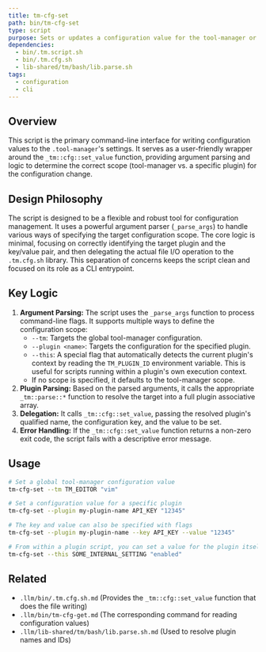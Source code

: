 ```yaml
---
title: tm-cfg-set
path: bin/tm-cfg-set
type: script
purpose: Sets or updates a configuration value for the tool-manager or a specific plugin.
dependencies:
  - bin/.tm.script.sh
  - bin/.tm.cfg.sh
  - lib-shared/tm/bash/lib.parse.sh
tags:
  - configuration
  - cli
---
```


## Overview
This script is the primary command-line interface for writing configuration values to the `.tool-manager`'s settings. It serves as a user-friendly wrapper around the `_tm::cfg::set_value` function, providing argument parsing and logic to determine the correct scope (tool-manager vs. a specific plugin) for the configuration change.

## Design Philosophy
The script is designed to be a flexible and robust tool for configuration management. It uses a powerful argument parser (`_parse_args`) to handle various ways of specifying the target configuration scope. The core logic is minimal, focusing on correctly identifying the target plugin and the key/value pair, and then delegating the actual file I/O operation to the `.tm.cfg.sh` library. This separation of concerns keeps the script clean and focused on its role as a CLI entrypoint.

## Key Logic
1.  **Argument Parsing:** The script uses the `_parse_args` function to process command-line flags. It supports multiple ways to define the configuration scope:
    -   `--tm`: Targets the global tool-manager configuration.
    -   `--plugin <name>`: Targets the configuration for the specified plugin.
    -   `--this`: A special flag that automatically detects the current plugin's context by reading the `TM_PLUGIN_ID` environment variable. This is useful for scripts running within a plugin's own execution context.
    -   If no scope is specified, it defaults to the tool-manager scope.
2.  **Plugin Parsing:** Based on the parsed arguments, it calls the appropriate `_tm::parse::*` function to resolve the target into a full plugin associative array.
3.  **Delegation:** It calls `_tm::cfg::set_value`, passing the resolved plugin's qualified name, the configuration key, and the value to be set.
4.  **Error Handling:** If the `_tm::cfg::set_value` function returns a non-zero exit code, the script fails with a descriptive error message.

## Usage
```bash
# Set a global tool-manager configuration value
tm-cfg-set --tm TM_EDITOR "vim"

# Set a configuration value for a specific plugin
tm-cfg-set --plugin my-plugin-name API_KEY "12345"

# The key and value can also be specified with flags
tm-cfg-set --plugin my-plugin-name --key API_KEY --value "12345"

# From within a plugin script, you can set a value for the plugin itself
tm-cfg-set --this SOME_INTERNAL_SETTING "enabled"
```

## Related
-   `.llm/bin/.tm.cfg.sh.md` (Provides the `_tm::cfg::set_value` function that does the file writing)
-   `.llm/bin/tm-cfg-get.md` (The corresponding command for reading configuration values)
-   `.llm/lib-shared/tm/bash/lib.parse.sh.md` (Used to resolve plugin names and IDs)